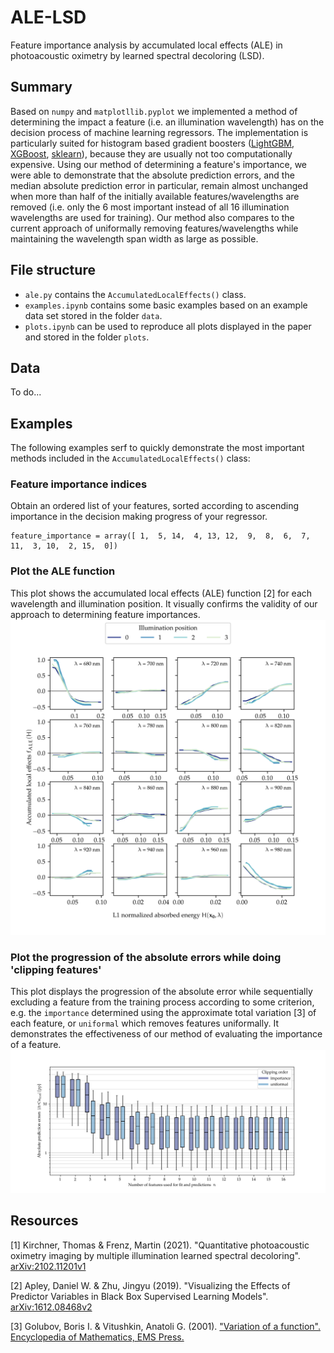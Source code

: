 # ALE-LSD
Feature importance analysis by accumulated local effects (ALE) in photoacoustic oximetry by learned spectral decoloring (LSD).
## Summary
Based on `numpy` and `matplotllib.pyplot` we implemented a method of determining the impact a feature (i.e. an illumination wavelength) has on the decision process of machine learning regressors. The implementation is particularly suited for histogram based gradient boosters ([LightGBM](https://lightgbm.readthedocs.io/en/latest/pythonapi/lightgbm.LGBMRegressor.html), [XGBoost](https://xgboost.readthedocs.io/en/latest/python/python_api.html), [sklearn](https://scikit-learn.org/stable/modules/generated/sklearn.ensemble.HistGradientBoostingRegressor.html)), because they are usually not too computationally expensive. Using our method of determining a feature's importance, we were able to demonstrate that the absolute prediction errors, and the median absolute prediction error in particular, remain almost unchanged when more than half of the initially available features/wavelengths are removed (i.e. only the 6 most important instead of all 16 illumination wavelengths are used for training). Our method also compares to the current approach of uniformally removing features/wavelengths while maintaining the wavelength span width as large as possible.
## File structure
* `ale.py` contains the `AccumulatedLocalEffects()` class.
* `examples.ipynb` contains some basic examples based on an example data set stored in the folder `data`.
* `plots.ipynb` can be used to reproduce all plots displayed in the paper and stored in the folder `plots`.
## Data
To do...
## Examples
The following examples serf to quickly demonstrate the most important methods included in the `AccumulatedLocalEffects()` class:
### Feature importance indices
Obtain an ordered list of your features, sorted according to ascending importance in the decision making progress of your regressor.

    feature_importance = array([ 1,  5, 14,  4, 13, 12,  9,  8,  6,  7, 11,  3, 10,  2, 15,  0])

### Plot the ALE function
This plot shows the accumulated local effects (ALE) function [2] for each wavelength and illumination position. It visually confirms the validity of our approach to determining feature importances.
![ALE_function example](/plots/EXAMPLE_ALE_function.png)
### Plot the progression of the absolute errors while doing 'clipping features'
This plot displays the progression of the absolute error while sequentially excluding a feature from the training process according to some criterion, e.g. the `importance` determined using the approximate total variation [3] of each feature, or `uniformal` which removes features uniformally. It demonstrates the effectiveness of our method of evaluating the importance of a feature.
![feature clipping example](/plots/EXAMPLE_FEATCLIP_importance-uniformal.png)
## Resources
[1] Kirchner, Thomas & Frenz, Martin (2021). "Quantitative photoacoustic oximetry imaging by multiple illumination learned spectral decoloring". [arXiv:2102.11201v1](https://arxiv.org/abs/2102.11201)

[2] Apley, Daniel W. & Zhu, Jingyu (2019). "Visualizing the Effects of Predictor Variables in Black Box Supervised Learning Models". [arXiv:1612.08468v2](https://arxiv.org/abs/1612.08468)

[3] Golubov, Boris I. & Vitushkin, Anatoli G. (2001). ["Variation of a function". Encyclopedia of Mathematics, EMS Press.](https://encyclopediaofmath.org/index.php?title=Variation_of_a_function)
